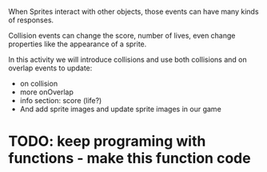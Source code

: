 
When Sprites interact with other objects, those events can have many kinds of responses. 

Collision events can change the score, number of lives, even change properties like the appearance of a sprite.

In this activity we will introduce collisions and use both collisions and on overlap events to update:
* on collision
* more onOverlap
* info section: score (life?)
* And add sprite images and update sprite images in our game  

# TODO: keep programing with functions - make this function code